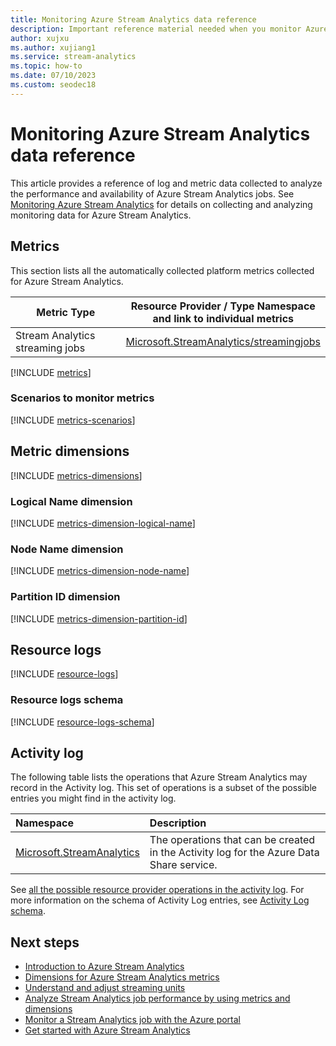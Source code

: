 ```yaml
---
title: Monitoring Azure Stream Analytics data reference 
description: Important reference material needed when you monitor Azure Stream Analytics 
author: xujxu
ms.author: xujiang1
ms.service: stream-analytics
ms.topic: how-to
ms.date: 07/10/2023
ms.custom: seodec18
---
```


# Monitoring Azure Stream Analytics data reference
This article provides a reference of log and metric data collected to analyze the performance and availability of Azure Stream Analytics jobs. See [Monitoring Azure Stream Analytics](monitor-azure-stream-analytics.md) for details on collecting and analyzing monitoring data for Azure Stream Analytics.

## Metrics

This section lists all the automatically collected platform metrics collected for Azure Stream Analytics.  

|Metric Type | Resource Provider / Type Namespace<br/> and link to individual metrics |
|-------|-----|
| Stream Analytics streaming jobs | [Microsoft.StreamAnalytics/streamingjobs](/azure/azure-monitor/platform/metrics-supported#microsoftstreamanalyticsstreamingjobs) |

[!INCLUDE [metrics](./includes/metrics.md)]

### Scenarios to monitor metrics

[!INCLUDE [metrics-scenarios](./includes/metrics-scenarios.md)]

## Metric dimensions

[!INCLUDE [metrics-dimensions](./includes/metrics-dimensions.md)]

### Logical Name dimension
[!INCLUDE [metrics-dimension-logical-name](./includes/metrics-dimension-logical-name.md)]

### Node Name dimension
[!INCLUDE [metrics-dimension-node-name](./includes/metrics-dimension-node-name.md)]

### Partition ID dimension
[!INCLUDE [metrics-dimension-partition-id](./includes/metrics-dimension-partition-id.md)]

## Resource logs

[!INCLUDE [resource-logs](./includes/resource-logs.md)]

### Resource logs schema

[!INCLUDE [resource-logs-schema](./includes/resource-logs-schema.md)]


## Activity log
The following table lists the operations that Azure Stream Analytics may record in the Activity log. This set of operations is a subset of the possible entries you might find in the activity log.

| Namespace | Description |
|:----------|:------------|
| [Microsoft.StreamAnalytics](/azure/role-based-access-control/resource-provider-operations#microsoftstreamanalytics) | The operations that can be created in the Activity log for the Azure Data Share service. |

See [all the possible resource provider operations in the activity log](/azure/role-based-access-control/resource-provider-operations).  For more information on the schema of Activity Log entries, see [Activity Log schema](/azure/azure-monitor/essentials/activity-log-schema). 


## Next steps
* [Introduction to Azure Stream Analytics](stream-analytics-introduction.md)
* [Dimensions for Azure Stream Analytics metrics](./stream-analytics-job-metrics-dimensions.md)
* [Understand and adjust streaming units](./stream-analytics-streaming-unit-consumption.md)
* [Analyze Stream Analytics job performance by using metrics and dimensions](./stream-analytics-job-analysis-with-metric-dimensions.md)
* [Monitor a Stream Analytics job with the Azure portal](./stream-analytics-monitoring.md)
* [Get started with Azure Stream Analytics](stream-analytics-real-time-fraud-detection.md)

